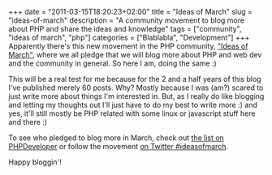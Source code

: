 +++
date = "2011-03-15T18:20:23+02:00"
title = "Ideas of March"
slug = "ideas-of-march"
description = "A community movement to blog more about PHP and share the ideas and knowledge"
tags = ["community", "ideas of march", "php"]
categories = ["Blablabla", "Development"]
+++
Apparently there's this new movement in the PHP community, <a href="http://www.phpdeveloper.org/news/16047">"Ideas of March"</a>, where we all pledge that we will blog more about PHP and web dev and the community in general. So here I am, doing the same :)

This will be a real test for me because for the 2 and a half years of this blog I've published merely 60 posts. Why? Mostly because I was (am?) scared to just write more about things I'm interested in. But, as I really do like blogging and letting my thoughts out I'll just have to do my best to write more :) and yes, it'll still mostly be PHP related with some linux or javascript stuff here and there :)

To see who pledged to blog more in March, check out <a href="http://www.phpdeveloper.org/news/16047">the list on PHPDeveloper</a> or follow the movement <a href="http://search.twitter.com/search?q=%23ideasofmarch">on Twitter #ideasofmarch</a>.

Happy bloggin'!

